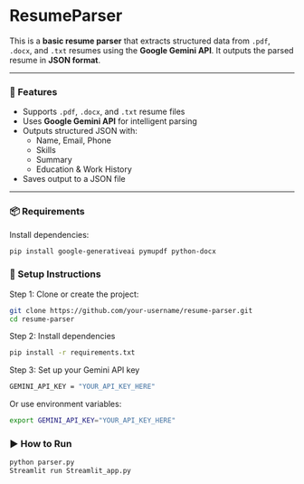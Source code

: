 # ResumeParser

This is a **basic resume parser** that extracts structured data from `.pdf`, `.docx`, and `.txt` resumes using the **Google Gemini API**. It outputs the parsed resume in **JSON format**.

---

### 🧩 Features

- Supports `.pdf`, `.docx`, and `.txt` resume files
- Uses **Google Gemini API** for intelligent parsing
- Outputs structured JSON with:
  - Name, Email, Phone
  - Skills
  - Summary
  - Education & Work History
- Saves output to a JSON file

---

### 📦 Requirements

Install dependencies:
```bash
pip install google-generativeai pymupdf python-docx
```

### 🔧 Setup Instructions

Step 1: Clone or create the project:

```bash
git clone https://github.com/your-username/resume-parser.git 
cd resume-parser
```

Step 2: Install dependencies
```bash
pip install -r requirements.txt
```

Step 3: Set up your Gemini API key
```bash
GEMINI_API_KEY = "YOUR_API_KEY_HERE"
```

Or use environment variables:
```bash
export GEMINI_API_KEY="YOUR_API_KEY_HERE"
```

### ▶️ How to Run
```bash
python parser.py
Streamlit run Streamlit_app.py
```
